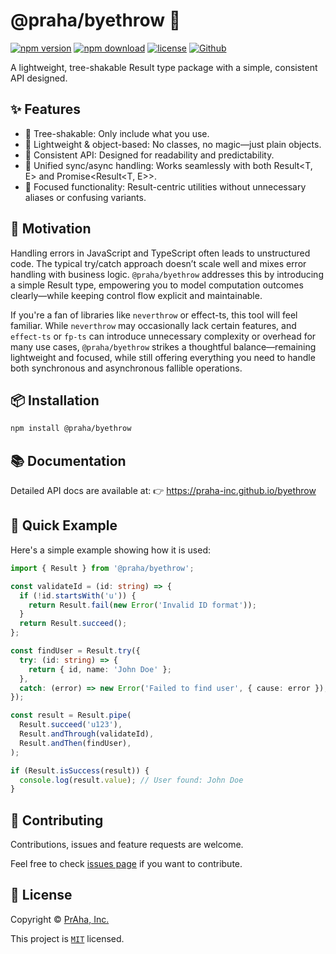 # @praha/byethrow 👋

[![npm version](https://badge.fury.io/js/@praha%2Fbyethrow.svg)](https://www.npmjs.com/package/@praha/byethrow)
[![npm download](https://img.shields.io/npm/dm/@praha/byethrow.svg)](https://www.npmjs.com/package/@praha/byethrow)
[![license](https://img.shields.io/badge/License-MIT-green.svg)](https://github.com/praha-inc/byethrow/blob/main/packages/byethrow/LICENSE)
[![Github](https://img.shields.io/github/followers/praha-inc?label=Follow&logo=github&style=social)](https://github.com/orgs/praha-inc/followers)

A lightweight, tree-shakable Result type package with a simple, consistent API designed.

## ✨ Features

- 🌲 Tree-shakable: Only include what you use.
- 🧱 Lightweight & object-based: No classes, no magic—just plain objects.
- 🔄 Consistent API: Designed for readability and predictability.
- 🔀 Unified sync/async handling: Works seamlessly with both Result<T, E> and Promise<Result<T, E>>.
- 🎯 Focused functionality: Result-centric utilities without unnecessary aliases or confusing variants.

## 🧠 Motivation

Handling errors in JavaScript and TypeScript often leads to unstructured code. The typical try/catch approach doesn’t scale well and mixes error handling with business logic. `@praha/byethrow` addresses this by introducing a simple Result type, empowering you to model computation outcomes clearly—while keeping control flow explicit and maintainable.

If you're a fan of libraries like `neverthrow` or effect-ts, this tool will feel familiar. While `neverthrow` may occasionally lack certain features, and `effect-ts` or `fp-ts` can introduce unnecessary complexity or overhead for many use cases, `@praha/byethrow` strikes a thoughtful balance—remaining lightweight and focused, while still offering everything you need to handle both synchronous and asynchronous fallible operations.

## 📦 Installation

```bash
npm install @praha/byethrow
```

## 📚 Documentation

Detailed API docs are available at:
👉 https://praha-inc.github.io/byethrow

## 🚀 Quick Example

Here's a simple example showing how it is used:

```ts
import { Result } from '@praha/byethrow';

const validateId = (id: string) => {
  if (!id.startsWith('u')) {
    return Result.fail(new Error('Invalid ID format'));
  }
  return Result.succeed();
};

const findUser = Result.try({
  try: (id: string) => {
    return { id, name: 'John Doe' };
  },
  catch: (error) => new Error('Failed to find user', { cause: error }),
});

const result = Result.pipe(
  Result.succeed('u123'),
  Result.andThrough(validateId),
  Result.andThen(findUser),
);

if (Result.isSuccess(result)) {
  console.log(result.value); // User found: John Doe
}
```

## 🤝 Contributing

Contributions, issues and feature requests are welcome.

Feel free to check [issues page](https://github.com/praha-inc/byethrow/issues) if you want to contribute.

## 📝 License

Copyright © [PrAha, Inc.](https://www.praha-inc.com/)

This project is [```MIT```](https://github.com/praha-inc/byethrow/blob/main/packages/byethrow/LICENSE) licensed.
